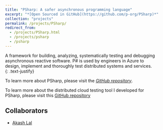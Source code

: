 ```yaml
---
title: "PSharp: A safer asynchronous programming language"
excerpt: "*[Open Sourced in GitHub](https://github.com/p-org/PSharp)*"
collection: "projects"
permalink: /projects/PSharp/
redirect_from:
  - /projects/PSharp.html
  - /projects/psharp
  - /psharp
---
```


A framework for building, analyzing, systematically testing and debugging asynchronous reactive software. P# is used by engineers in Azure to design, implement and thoroughly test distributed systems and services.  
{: .text-justify}

To learn more about PSharp, please visit the [*GitHub repository*](https://github.com/p-org/PSharp).  

To learn more about the distributed cloud testing tool I developed for PSharp, please visit this [GitHub repository](https://github.com/p-org/PSharpBatchTesting/)

Collaborators
---
* [Akash Lal](https://www.microsoft.com/en-us/research/people/akashl/)
